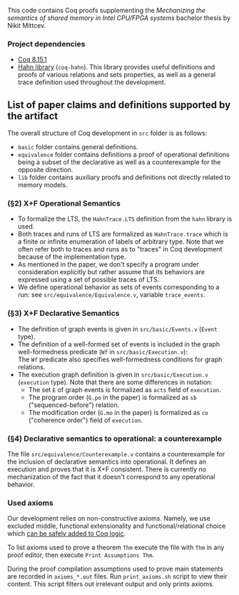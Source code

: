 This code contains Coq proofs supplementing the _Mechanizing the semantics of shared memory
in Intel CPU/FPGA systems_ bachelor thesis by Nikit Mittcev.
<!-- More on the artifact constructed from the code (including a VM image and installation guidelines) are stated in [ARTIFACT.md](ARTIFACT.md). -->

### Project dependencies
* [Coq 8.15.1](https://coq.inria.fr)
* [Hahn library](https://github.com/vafeiadis/hahn) (`coq-hahn`). This library provides useful definitions and proofs of various relations and sets properties, as well as a general trace definition used throughout the development.

## List of paper claims and definitions supported by the artifact
	
The overall structure of Coq development in `src` folder is as follows:	

- `basic` folder contains general definitions.
- `equivalence` folder contains definitions a proof of operational definitions being a subset of the declarative as well as a counterexample for the opposite direction.
- `lib` folder contains auxiliary proofs and definitions not directly related to memory models. 
### (§2) X+F Operational Semantics
- To formalize the LTS, the `HahnTrace.LTS` definition from the `hahn` library is used. 
- Both traces and runs of LTS are formalized as `HahnTrace.trace` which is a finite or infinite enumeration of labels of arbitrary type. Note that we often refer both to traces and runs as to "traces" in Coq development because of the implementation type. 
- As mentioned in the paper, we don't specify a program under consideration explicitly but rather assume that its behaviors are expressed using a set of possible traces of LTS. 
- We define operational behavior as sets of events corresponding to a run: see `src/equivalence/Equivalence.v`, variable `trace_events`.
 
### (§3) X+F Declarative Semantics	
- The definition of graph events is given in `src/basic/Events.v` (`Event` type). 
- The definition of a well-formed set of events is included in the graph well-formedness predicate (`Wf` in `src/basic/Execution.v`):	
  The `Wf` predicate also specifies well-formedness conditions for graph relations. 
- The execution graph definition is given in `src/basic/Execution.v` (`execution` type). Note that there are some differences in notation:
    - The set `E` of graph events is formalized as `acts` field of `execution`.
    - The program order (`G.po` in the paper) is formalized as `sb` ("sequenced-before") relation.
    - The modification order (`G.mo` in the paper) is formalized as `co` ("coherence order") field of `execution`.
	
### (§4) Declarative semantics to operational: a counterexample
The file `src/equivalence/Counterexample.v` contains a counterexample for the inclusion of declarative semantics into operational. 
It defines an execution and proves that it is X+F consistent.
There is currently no mechanization of the fact that it doesn't correspond to any operational behavior.

### Used axioms

Our development relies on non-constructive axioms. Namely, we use excluded middle, functional extensionality and functional/relational choice which [can be safely added to Coq logic](https://github.com/coq/coq/wiki/The-Logic-of-Coq#what-axioms-can-be-safely-added-to-coq). 

To list axioms used to prove a theorem `Thm` execute the file with `Thm` in any proof editor, then execute `Print Assumptions Thm`. 

During the proof compilation assumptions used to prove main statements are recorded in `axioms_*.out` files. Run `print_axioms.sh` script to view their content. This script filters out irrelevant output and only prints axioms.  


